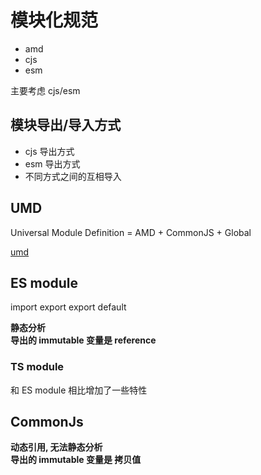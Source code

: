 # 模块化规范

- amd
- cjs
- esm

主要考虑 cjs/esm

## 模块导出/导入方式

- cjs 导出方式
- esm 导出方式
- 不同方式之间的互相导入

## UMD

Universal Module Definition = AMD + CommonJS + Global

[umd](https://github.com/umdjs/umd)

## ES module

import
export
export default

**静态分析**  
**导出的 immutable 变量是 reference**

### TS module

和 ES module 相比增加了一些特性

## CommonJs

**动态引用, 无法静态分析**  
**导出的 immutable 变量是 拷贝值**
